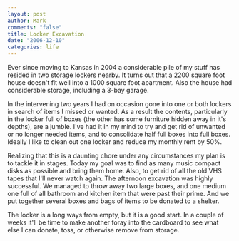 ```yaml
--- 
layout: post
author: Mark
comments: "false"
title: Locker Excavation
date: "2006-12-10"
categories: life
---
```

Ever since moving to Kansas in 2004 a considerable pile of my stuff has resided in two storage lockers nearby. It turns out that a 2200 square foot house doesn't fit well into a 1000 square foot apartment. Also the house had considerable storage, including a 3-bay garage.

In the intervening two years I had on occasion gone into one or both lockers in search of items I missed or wanted. As a result the contents, particularly in the locker full of boxes (the other has some furniture hidden away in it's depths), are a jumble. I've had it in my mind to try and get rid of unwanted or no longer needed items, and to consolidate half full boxes into full boxes. Ideally I like to clean out one locker and reduce my monthly rent  by 50%.

Realizing that this is a daunting chore under any circumstances my plan is to tackle it in stages. Today my goal was to find as many music compact disks as possible and bring them home. Also, to get rid of all the old VHS tapes that I'll never watch again. The afternoon excavation was highly successful. We managed to throw away two large boxes, and one medium one full of all bathroom and kitchen item that were past their prime. And we put together several boxes and bags of items to be donated to a shelter.

The locker is a long ways from empty, but it is a good start. In a couple of weeks it'll be time to make another foray into the cardboard to see what else I can donate, toss, or otherwise remove from storage.

